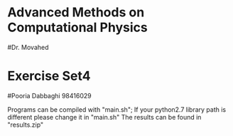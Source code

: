 # Advanced Methods on Computational Physics
#Dr. Movahed
# Exercise Set4
#Pooria Dabbaghi 98416029

Programs can be compiled with "main.sh";
If your python2.7 library path is different please change it in "main.sh"
The results can be found in "results.zip"
